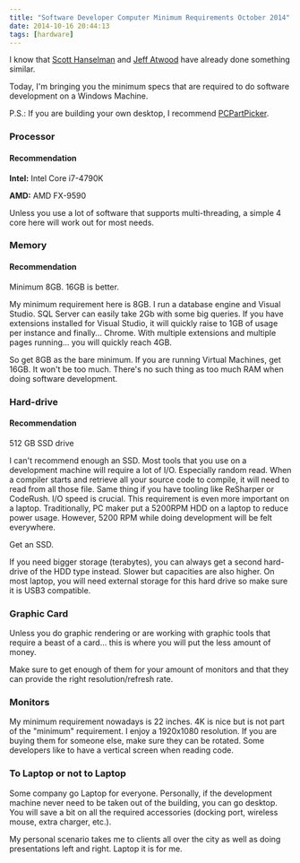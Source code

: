 ```yaml
---
title: "Software Developer Computer Minimum Requirements October 2014"
date: 2014-10-16 20:44:13
tags: [hardware]
---
```


I know that [Scott Hanselman](http://www.hanselman.com/) and [Jeff Atwood](http://blog.codinghorror.com/) have already done something similar.

Today, I'm bringing you the minimum specs that are required to do software development on a Windows Machine.

P.S.: If you are building your own desktop, I recommend [PCPartPicker](http://pcpartpicker.com/).

### Processor

#### Recommendation

<span style="font-weight: 700;">Intel:</span> Intel Core i7-4790K

<span style="font-weight: 700;">AMD:</span> AMD FX-9590

Unless you use a lot of software that supports multi-threading, a simple 4 core here will work out for most needs.

### Memory

#### Recommendation

Minimum 8GB. 16GB is better.

My minimum requirement here is 8GB. I run a database engine and Visual Studio. SQL Server can easily take 2Gb with some big queries. If you have extensions installed for Visual Studio, it will quickly raise to 1GB of usage per instance and finally... Chrome. With multiple extensions and multiple pages running... you will quickly reach 4GB.

So get 8GB as the bare minimum. If you are running Virtual Machines, get 16GB. It won't be too much. There's no such thing as too much RAM when doing software development.

### Hard-drive

#### Recommendation

512 GB SSD drive

I can't recommend enough an SSD. Most tools that you use on a development machine will require a lot of I/O. Especially random read. When a compiler starts and retrieve all your source code to compile, it will need to read from all those file. Same thing if you have tooling like ReSharper or CodeRush. I/O speed is crucial. This requirement is even more important on a laptop. Traditionally, PC maker put a 5200RPM HDD on a laptop to reduce power usage. However, 5200 RPM while doing development will be felt everywhere.

Get an SSD.

If you need bigger storage (terabytes), you can always get a second hard-drive of the HDD type instead. Slower but capacities are also higher. On most laptop, you will need external storage for this hard drive so make sure it is USB3 compatible.

### Graphic Card

Unless you do graphic rendering or are working with graphic tools that require a beast of a card... this is where you will put the less amount of money.

Make sure to get enough of them for your amount of monitors and that they can provide the right resolution/refresh rate.

### Monitors

My minimum requirement nowadays is 22 inches. 4K is nice but is not part of the "minimum" requirement. I enjoy a 1920x1080 resolution. If you are buying them for someone else, make sure they can be rotated. Some developers like to have a vertical screen when reading code.

### To Laptop or not to Laptop

Some company go Laptop for everyone. Personally, if the development machine never need to be taken out of the building, you can go desktop. You will save a bit on all the required accessories (docking port, wireless mouse, extra charger, etc.).

My personal scenario takes me to clients all over the city as well as doing presentations left and right. Laptop it is for me.